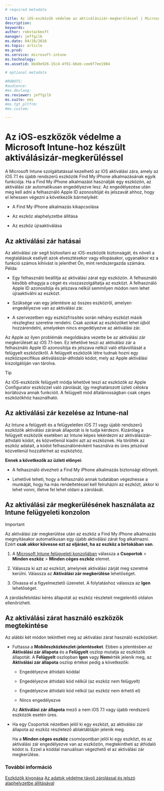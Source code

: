 ```yaml
---
# required metadata

title: Az iOS-eszközök védelme az aktiválásizár-megkerüléssel | Microsoft Intune
description:
keywords:
author: robstackmsft
manager: jeffgilb
ms.date: 04/28/2016
ms.topic: article
ms.prod:
ms.service: microsoft-intune
ms.technology:
ms.assetid: bb49e926-15c4-4f01-b6eb-cee6f7ee1984

# optional metadata

#ROBOTS:
#audience:
#ms.devlang:
ms.reviewer: jeffgilb
ms.suite: ems
#ms.tgt_pltfrm:
#ms.custom:

---
```


# Az iOS-eszközök védelme a Microsoft Intune-hoz készült aktiválásizár-megkerüléssel
A Microsoft Intune szolgáltatással kezelhető az iOS aktiválási zára, amely az iOS 7.1 és újabb rendszerű eszközök Find My iPhone alkalmazásának egyik funkciója. Ha a Find My iPhone alkalmazást használják egy eszközön, az aktiválási zár automatikusan engedélyezve lesz. Az engedélyezése után meg kell adni a felhasználó Apple ID azonosítóját és jelszavát ahhoz, hogy el lehessen végezni a következők bármelyikét:

-   A Find My iPhone alkalmazás kikapcsolása

-   Az eszköz alaphelyzetbe állítása

-   Az eszköz újraaktiválása

## Az aktiválási zár hatásai
Az aktiválási zár segít biztosítani az iOS-eszközök biztonságát, és növeli a megtalálásuk esélyét azok elvesztésekor vagy ellopásakor, ugyanakkor ez a funkció számos kihívást is jelenthet Ön, mint rendszergazda számára. Példa:

-   Egy felhasználó beállítja az aktiválási zárat egy eszközön. A felhasználó később elhagyja a céget és visszaszolgáltatja az eszközt. A felhasználó Apple ID azonosítója és jelszava nélkül semmilyen módon nem lehet újraaktiválni az eszközt.

-   Szüksége van egy jelentésre az összes eszközről, amelyen engedélyezve van az aktiválási zár.

-   A szervezetben egy eszközfrissítés során néhány eszközt másik részleghez szeretne rendelni. Csak azokat az eszközöket lehet újból hozzárendelni, amelyeken nincs engedélyezve az aktiválási zár.

Az Apple az ilyen problémák megoldására vezette be az aktiválási zár megkerülését az iOS 7.1-ben. Ez lehetővé teszi az aktiválási zár a felhasználó Apple ID azonosítója és jelszava nélkül való eltávolítását a felügyelt eszközökről. A felügyelt eszközök létre tudnak hozni egy eszközspecifikus aktiválásizár-áthidaló kódot, mely az Apple aktiválási kiszolgálóján van tárolva.

> [!TIP]
> Az iOS-eszközök felügyelt módja lehetővé teszi az eszközök az Apple Configurator eszközzel való zárolását, így meghatározott üzleti célokra korlátozva annak funkcióit. A felügyelt mód általánosságban csak céges eszközökhöz használható.

## Az aktiválási zár kezelése az Intune-nal
Az Intune a felügyelt és a felügyeletlen iOS 7.1 vagy újabb rendszerű eszközök aktiválási zárának állapotát is le tudja kérdezni. Kizárólag a felügyelt eszközök esetében az Intune képes lekérdezni az aktiválásizár-áthidaló kódot, és közvetlenül kiadni azt az eszköznek. Ha törölték az eszköz adatait, a kódot felhasználónévként használva és üres jelszóval közvetlenül hozzáférhet az eszközhöz.

**Ennek a következők az üzleti előnyei**:

-   A felhasználó élvezheti a Find My iPhone alkalmazás biztonsági előnyeit.

-   Lehetővé teheti, hogy a felhasználó annak tudatában végezhesse a munkáját, hogy ha más rendeltetéssel kell felruházni az eszközt, akkor ki lehet vonni, illetve fel lehet oldani a zárolását.

## Az aktiválási zár megkerülésének használata az Intune felügyeleti konzolon
> [!IMPORTANT]
> Az aktiválási zár megkerülése után az eszköz a Find My iPhone alkalmazás megnyitásakor automatikusan egy újabb aktiválási zárat fog alkalmazni. Ezért **csak akkor kövesse ezt az eljárást, ha az eszköz a birtokában van**.

1.  A [Microsoft Intune felügyeleti konzoljában](https://manage.microsoft.com) válassza a **Csoportok** &gt; **Minden eszköz** &gt; **Minden céges eszköz** elemet.

2.  Válassza ki azt az eszközt, amelynek aktiválási zárját meg szeretné kerülni. Válassza az **Aktiválási zár megkerülése** lehetőséget.

3.  Olvassa el a figyelmeztető üzenetet. A folytatáshoz válassza az **Igen** lehetőséget.

A zárolásfeloldási kérés állapotát az eszköz részleteit megjelenítő oldalon ellenőrizheti.

## Az aktiválási zárat használó eszközök megtekintése
Az alábbi két módon tekintheti meg az aktiválási zárat használó eszközöket:

-   Futtassa a **Mobileszközkészlet-jelentéseket**. Ebben a jelentésben az **Aktiválási zár állapota** és a **Felügyelt** oszlop mutatja az eszközök állapotát. A **Felügyelt** oszlopban **Igen** vagy **Nem**érték jelenik meg, az **Aktiválási zár állapota** oszlop értékei pedig a következők:

    -   Engedélyezve áthidaló kóddal

    -   Engedélyezve áthidaló kód nélkül (az eszköz nem felügyelt)

    -   Engedélyezve áthidaló kód nélkül (az eszköz nem érhető el)

    -   Nincs engedélyezve

    Az **Aktiválási zár állapota** mező a nem iOS 7.1 vagy újabb rendszerű eszközök esetén üres.

-   Ha egy Csoportok nézetben jelöl ki egy eszközt, az aktiválási zár állapota az eszköz részletező ablaktábláján jelenik meg.

    Ha a **Minden céges eszköz** csomópontban jelöl ki egy eszközt, és az aktiválási zár engedélyezve van az eszközön, megtekintheti az áthidaló kódot is. Ezzel a kóddal manuálisan végezhető el az aktiválási zár megkerülése.

### További információ
[Eszközök kivonása](retire-devices-from-microsoft-intune-management.md)
[Az adatok védelme távoli zárolással és jelszó alaphelyzetbe állításával](use-remote-lock-and-passcode-reset-in-microsoft-intune.md)


<!--HONumber=Jun16_HO1-->


